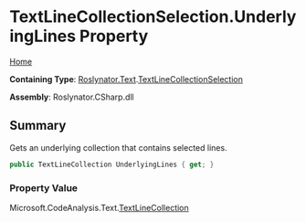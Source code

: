 <a name="_top"></a>

# TextLineCollectionSelection\.UnderlyingLines Property

[Home](../../../../README.md#_top)

**Containing Type**: [Roslynator.Text](../../README.md#_top)\.[TextLineCollectionSelection](../README.md#_top)

**Assembly**: Roslynator\.CSharp\.dll

## Summary

Gets an underlying collection that contains selected lines\.

```csharp
public TextLineCollection UnderlyingLines { get; }
```

### Property Value

Microsoft\.CodeAnalysis\.Text\.[TextLineCollection](https://docs.microsoft.com/en-us/dotnet/api/microsoft.codeanalysis.text.textlinecollection)

